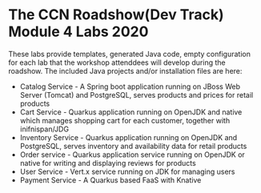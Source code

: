 The CCN Roadshow(Dev Track) Module 4 Labs 2020
===
These labs provide templates, generated Java code, empty configuration for each lab that the workshop attenddees will develop during the roadshow.
The included Java projects and/or installation files are here:

* Catalog Service - A Spring boot application running on JBoss Web Server (Tomcat) and PostgreSQL, serves products and prices for retail products
* Cart Service - Quarkus application running on OpenJDK and native which manages shopping cart for each customer, together with inifnispan/JDG
* Inventory Service - Quarkus application running on OpenJDK and PostgreSQL, serves inventory and availability data for retail products
* Order service  - Quarkus application service running on OpenJDK or native for writing and displaying reviews for products
* User Service - Vert.x service running on JDK for managing users
* Payment Service  - A Quarkus based FaaS with Knative
